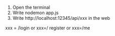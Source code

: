 1. Open the terminal
2. Write nodemon app.js
3. Write http://localhost:12345/api/xxx in the web

xxx = /login or xxx=/ register or xxx=/me
